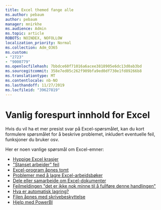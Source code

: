 ```yaml
---
title: Excel themed fange alle
ms.author: pebaum
author: pebaum
manager: mnirkhe
ms.audience: Admin
ms.topic: article
ROBOTS: NOINDEX, NOFOLLOW
localization_priority: Normal
ms.collection: Adm_O365
ms.custom:
- "2723"
- "9000779"
ms.openlocfilehash: 7bbdce60f71016a6acee3818905e6dc13d0ab3bd
ms.sourcegitcommit: 358e7ed05c262f909bfa9ed0df730e1fd89266b8
ms.translationtype: MT
ms.contentlocale: nb-NO
ms.lasthandoff: 11/27/2019
ms.locfileid: "39627819"
---
```

# <a name="commonly-requested-content-for-excel"></a>Vanlig forespurt innhold for Excel

Hvis du vil ha et mer presist svar på Excel-spørsmålet, kan du kort formulere spørsmålet for å beskrive problemet, inkludert eventuelle feil, funksjoner du bruker osv. 

Her er noen vanlige spørsmål om Excel-emner:

- [Hyppige Excel krasjer](https://support.office.com/article/Excel-not-responding-hangs-freezes-or-stops-working-37E7D3C9-9E84-40BF-A805-4CA6853A1FF4)
- ["Stanset arbeider" feil](https://support.office.com/client/52bd7985-4e99-4a35-84c8-2d9b8301a2fa)
- [Excel-program åpnes tomt](https://docs.microsoft.com/office/troubleshoot/excel/excel-opens-blank)
- [Problemer med å lagre Excel-arbeidsbøker](https://docs.microsoft.com/office/troubleshoot/excel/issue-when-save-excel-workbooks)
- [Dele eller samarbeide om Excel-dokumenter](https://support.office.com/article/7152aa8b-b791-414c-a3bb-3024e46fb104)
- [Feilmeldingen "det er ikke nok minne til å fullføre denne handlingen"](https://docs.microsoft.com/office/troubleshoot/excel/available-resources-errors)
- [Hva er automatisk lagring?](https://support.office.com/article/6d6bd723-ebfd-4e40-b5f6-ae6e8088f7a5)
- [Filen åpnes med skrivebeskyttelse](https://support.office.com/article/why-did-my-file-open-read-only-3ab4b792-da50-4b38-8628-14c64e1f1d15)
- [Hjelp med PowerBI](https://powerbi.microsoft.com/support/)